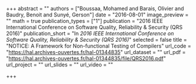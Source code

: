 +++
abstract = ""
authors = ["Boussaa, Mohamed and Barais, Olivier and Baudry, Benoit and Sunyé, Gerson"]
date = "2016-08-01"
image_preview = ""
math = true
publication_types = ["1"]
publication = "2016 IEEE International Conference on Software Quality, Reliability & Security (QRS 2016)"
publication_short = "In *2016 IEEE International Conference on Software Quality, Reliability & Security (QRS 2016)*"
selected = false
title = "NOTICE: A Framework for Non-functional Testing of Compilers"
url_code = "https://hal.archives-ouvertes.fr/hal-01344835"
url_dataset = ""
url_pdf = "https://hal.archives-ouvertes.fr/hal-01344835/file/QRS2016.pdf"
url_project = ""
url_slides = ""
url_video = ""

+++
